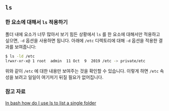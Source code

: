
## `ls`

### 한 요소에 대해서 `ls` 적용하기

폴더 내에 요소가 너무 많아서 보기 힘든 상황에서 `ls` 를 한 요소에 대해서만 적용하고 싶으면, `-d` 옵션을 사용하면 됩니다. 아래에 `/etc` 디렉토리에 대해 `-d` 옵션을 적용한 결과를 보여줍니다:

```sh
$ ls -ld /etc
lrwxr-xr-x@ 1 root  admin  11 Oct  9  2019 /etc -> private/etc
```

위와 같이 `/etc` 에 대한 내용만 보여주는 것을 확인할 수 있습니다. 이렇게 하면 `/etc` 속성을 보려고 일일이 여기저기 뒤질 필요가 없어집니다. 

### 참고 자료

[In bash how do I use ls to list a single folder](https://stackoverflow.com/questions/10504916/in-bash-how-do-i-use-ls-to-list-a-single-folder)
